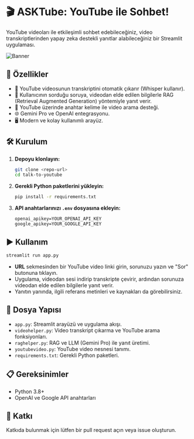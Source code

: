 # 🎬 ASKTube: YouTube ile Sohbet!

YouTube videoları ile etkileşimli sohbet edebileceğiniz, video transkriptlerinden yapay zeka destekli yanıtlar alabileceğiniz bir Streamlit uygulaması.

![Banner](./img/app_banner.png)

## 🚀 Özellikler

- 🎤 YouTube videosunun transkriptini otomatik çıkarır (Whisper kullanır).
- 🤖 Kullanıcının sorduğu soruya, videodan elde edilen bilgilerle RAG (Retrieval Augmented Generation) yöntemiyle yanıt verir.
- 🔎 YouTube üzerinde anahtar kelime ile video arama desteği.
- 🌐 Gemini Pro ve OpenAI entegrasyonu.
- 🖥️ Modern ve kolay kullanımlı arayüz.

## 🛠️ Kurulum

1. **Depoyu klonlayın:**

   ```sh
   git clone <repo-url>
   cd talk-to-youtube
   ```

2. **Gerekli Python paketlerini yükleyin:**

   ```sh
   pip install -r requirements.txt
   ```

3. **API anahtarlarınızı `.env` dosyasına ekleyin:**

   ```env
   openai_apikey=YOUR_OPENAI_API_KEY
   google_apikey=YOUR_GOOGLE_API_KEY
   ```

## ▶️ Kullanım

```sh
streamlit run app.py
```

- **URL** sekmesinden bir YouTube video linki girin, sorunuzu yazın ve "Sor" butonuna tıklayın.
- Uygulama, videodan sesi indirip transkripte çevirir, ardından sorunuza videodan elde edilen bilgilerle yanıt verir.
- Yanıtın yanında, ilgili referans metinleri ve kaynakları da görebilirsiniz.

## 📁 Dosya Yapısı

- `app.py`: Streamlit arayüzü ve uygulama akışı.
- `videohelper.py`: Video transkript çıkarma ve YouTube arama fonksiyonları.
- `raghelper.py`: RAG ve LLM (Gemini Pro) ile yanıt üretimi.
- `youtubevideo.py`: YouTube video nesnesi tanımı.
- `requirements.txt`: Gerekli Python paketleri.

## 📋 Gereksinimler

- Python 3.8+
- OpenAI ve Google API anahtarları

## 🤝 Katkı

Katkıda bulunmak için lütfen bir pull request açın veya issue oluşturun.
